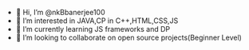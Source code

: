 - 👋 Hi, I’m @nkBbanerjee100
- 👀 I’m interested in JAVA,CP in C++,HTML,CSS,JS
- 🌱 I’m currently learning JS frameworks and DP
- 💞️ I’m looking to collaborate on open source projects(Beginner Level)
<!---
nkBbanerjee100/nkBbanerjee100 is a ✨ special ✨ repository because its `README.md` (this file) appears on your GitHub profile.
You can click the Preview link to take a look at your changes.
--->
